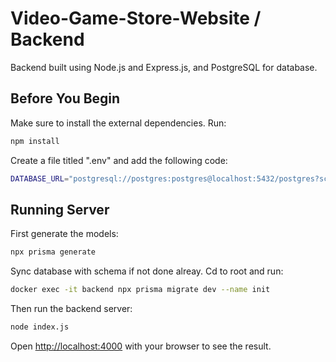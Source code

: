 # Video-Game-Store-Website / Backend

Backend built using Node.js and Express.js, and PostgreSQL for database.

## Before You Begin

Make sure to install the external dependencies. Run:

```bash
npm install
```

Create a file titled ".env" and add the following code:

```bash
DATABASE_URL="postgresql://postgres:postgres@localhost:5432/postgres?schema=public"
```

## Running Server

First generate the models:

```bash
npx prisma generate
```

Sync database with schema if not done alreay. Cd to root and run: 

```bash
docker exec -it backend npx prisma migrate dev --name init
```

Then run the backend server:

```bash
node index.js
```

Open [http://localhost:4000](http://localhost:4000) with your browser to see the result.

